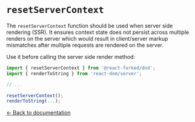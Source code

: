 # `resetServerContext`

The `resetServerContext` function should be used when server side rendering (SSR). It ensures context state does not persist across multiple renders on the server which would result in client/server markup mismatches after multiple requests are rendered on the server.

Use it before calling the server side render method:

```js
import { resetServerContext } from '@react-forked/dnd';
import { renderToString } from 'react-dom/server';

// ...

resetServerContext();
renderToString(...);
```

[← Back to documentation](/README.md#documentation-)
